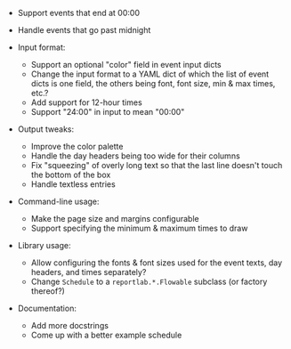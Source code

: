 - Support events that end at 00:00
- Handle events that go past midnight

- Input format:
    - Support an optional "color" field in event input dicts
    - Change the input format to a YAML dict of which the list of event dicts
      is one field, the others being font, font size, min & max times, etc.?
    - Add support for 12-hour times
    - Support "24:00" in input to mean "00:00"

- Output tweaks:
    - Improve the color palette
    - Handle the day headers being too wide for their columns
    - Fix "squeezing" of overly long text so that the last line doesn't touch
      the bottom of the box
    - Handle textless entries

- Command-line usage:
    - Make the page size and margins configurable
    - Support specifying the minimum & maximum times to draw

- Library usage:
    - Allow configuring the fonts & font sizes used for the event texts, day
      headers, and times separately?
    - Change `Schedule` to a `reportlab.*.Flowable` subclass (or factory
      thereof?)

- Documentation:
    - Add more docstrings
    - Come up with a better example schedule
